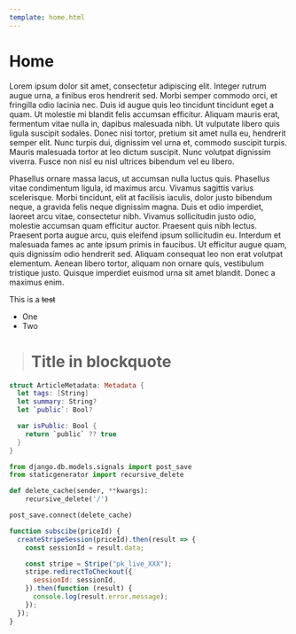 ```yaml
---
template: home.html
---
```

#  Home
Lorem ipsum dolor sit amet, consectetur adipiscing elit. Integer rutrum augue urna, a finibus eros hendrerit sed. Morbi semper commodo orci, et fringilla odio lacinia nec. Duis id augue quis leo tincidunt tincidunt eget a quam. Ut molestie mi blandit felis accumsan efficitur. Aliquam mauris erat, fermentum vitae nulla in, dapibus malesuada nibh. Ut vulputate libero quis ligula suscipit sodales. Donec nisi tortor, pretium sit amet nulla eu, hendrerit semper elit. Nunc turpis dui, dignissim vel urna et, commodo suscipit turpis. Mauris malesuada tortor at leo dictum suscipit. Nunc volutpat dignissim viverra. Fusce non nisl eu nisl ultrices bibendum vel eu libero.

Phasellus ornare massa lacus, ut accumsan nulla luctus quis. Phasellus vitae condimentum ligula, id maximus arcu. Vivamus sagittis varius scelerisque. Morbi tincidunt, elit at facilisis iaculis, dolor justo bibendum neque, a gravida felis neque dignissim magna. Duis et odio imperdiet, laoreet arcu vitae, consectetur nibh. Vivamus sollicitudin justo odio, molestie accumsan quam efficitur auctor. Praesent quis nibh lectus. Praesent porta augue arcu, quis eleifend ipsum sollicitudin eu. Interdum et malesuada fames ac ante ipsum primis in faucibus. Ut efficitur augue quam, quis dignissim odio hendrerit sed. Aliquam consequat leo non erat volutpat elementum. Aenean libero tortor, aliquam non ornare quis, vestibulum tristique justo. Quisque imperdiet euismod urna sit amet blandit. Donec a maximus enim.

This is a ~~test~~

- One
- Two

> # Title in blockquote

``` swift
struct ArticleMetadata: Metadata {
  let tags: [String]
  let summary: String?
  let `public`: Bool?

  var isPublic: Bool {
    return `public` ?? true
  }
}
```

``` python
from django.db.models.signals import post_save
from staticgenerator import recursive_delete

def delete_cache(sender, **kwargs):
    recursive_delete('/')

post_save.connect(delete_cache)
```

``` javascript
function subscibe(priceId) {
  createStripeSession(priceId).then(result => {
    const sessionId = result.data;

    const stripe = Stripe("pk_live_XXX");
    stripe.redirectToCheckout({
      sessionId: sessionId,
    }).then(function (result) {
      console.log(result.error.message);
    });
  });
}
```
